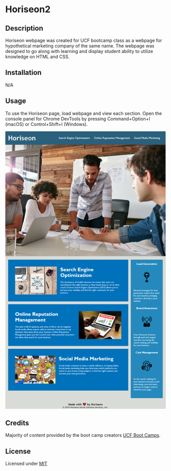 # Horiseon2


## Description

Horiseon webpage was created for UCF bootcamp class as a webpage for hypothetical marketing company of the same name. The webpage was designed to go along with learning and display student ability to utilize knowledge on HTML and CSS.


## Installation

N/A


## Usage

To use the Horiseon page, load webpage and view each section. Open the console panel for Chrome DevTools by pressing Command+Option+I (macOS) or Control+Shift+I (Windows). 

![Screenshot of Webpage with console panel open](assets/for_README/screenshot_of_page.PNG)

## Credits

Majority of content provided by the boot camp creators [UCF Boot Camps](https://bootcamp.ce.ucf.edu/).


## License

Licensed under [MIT](LICENSE)

